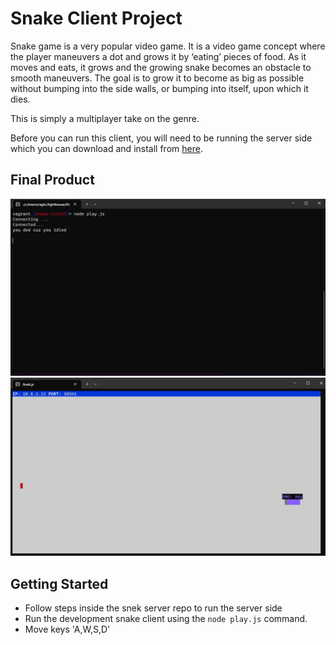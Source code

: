 # Snake Client Project

Snake game is a very popular video game. It is a video game concept where the player maneuvers a dot and grows it by ‘eating’ pieces of food. As it moves and eats, it grows and the growing snake becomes an obstacle to smooth maneuvers. The goal is to grow it to become as big as possible without bumping into the side walls, or bumping into itself, upon which it dies.

This is simply a multiplayer take on the genre.

Before you can run this client, you will need to be running the server side which you can download and install from [here](https://github.com/taniarascia/snek). 

## Final Product

!["Client Side"](/assets/images/client.png)
!["Server Side"](/assets/images/server.png)


## Getting Started

- Follow steps inside the snek server repo to run the server side
- Run the development snake client using the `node play.js` command.
- Move keys 'A,W,S,D'